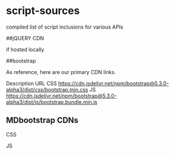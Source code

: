 # script-sources
compiled list of script inclusions for various APIs

##jQUERY CDN

<script src="https://ajax.googleapis.com/ajax/libs/jquery/3.6.4/jquery.min.js"></script>

if hosted locally 
<script src="jquery-3.6.4.min.js"></script>

##bootstrap
<link href="https://cdn.jsdelivr.net/npm/bootstrap@5.3.0-alpha3/dist/css/bootstrap.min.css" rel="stylesheet" integrity="sha384-KK94CHFLLe+nY2dmCWGMq91rCGa5gtU4mk92HdvYe+M/SXH301p5ILy+dN9+nJOZ" crossorigin="anonymous">

<script src="https://cdn.jsdelivr.net/npm/bootstrap@5.3.0-alpha3/dist/js/bootstrap.bundle.min.js" integrity="sha384-ENjdO4Dr2bkBIFxQpeoTz1HIcje39Wm4jDKdf19U8gI4ddQ3GYNS7NTKfAdVQSZe" crossorigin="anonymous"></script>

As reference, here are our primary CDN links.

Description	URL
CSS	https://cdn.jsdelivr.net/npm/bootstrap@5.3.0-alpha3/dist/css/bootstrap.min.css
JS	https://cdn.jsdelivr.net/npm/bootstrap@5.3.0-alpha3/dist/js/bootstrap.bundle.min.js

## MDbootstrap CDNs
CSS
<!-- Font Awesome -->
<link
  href="https://cdnjs.cloudflare.com/ajax/libs/font-awesome/6.0.0/css/all.min.css"
  rel="stylesheet"
/>
<!-- Google Fonts -->
<link
  href="https://fonts.googleapis.com/css?family=Roboto:300,400,500,700&display=swap"
  rel="stylesheet"
/>
<!-- MDB -->
<link
  href="https://cdnjs.cloudflare.com/ajax/libs/mdb-ui-kit/6.2.0/mdb.min.css"
  rel="stylesheet"
/>

JS
<!-- MDB -->
<script
  type="text/javascript"
  src="https://cdnjs.cloudflare.com/ajax/libs/mdb-ui-kit/6.2.0/mdb.min.js"
></script>
